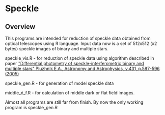 # Speckle

Overview
--------

This programs are intended for reduction of speckle data obtained from optical telescopes using R language.
Input data now is a set of 512x512 (x2 bytes) speckle images of binary and multiple stars.

speckle_vis.R - for reduction of speckle data using algorithm described in paper
["Differential photometry of speckle-interferometric binary and multiple stars"
Pluzhnik E.A., Astronomy and Astrophysics, v.431, p.587-596 (2005)](https://www.aanda.org/articles/aa/pdf/2005/08/aa1158.pdf)


speckle_gen.R - for generation of model speckle data

middle_d_f.R - for calculation of middle dark or flat field images.

Almost all programs are still far from finish.
By now the only working program is speckle_gen.R

